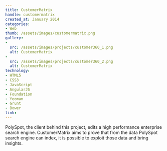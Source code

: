 ```yaml
---
title: CustomerMatrix
handle: customermatrix
created_at: January 2014
categories:
- Web
thumb: /assets/images/customermatrix.png
gallery:
-
  src: /assets/images/projects/customer360_1.png
  alt: CustomerMatrix
-
  src: /assets/images/projects/customer360_2.png
  alt: CustomerMatrix
technology:
- HTML5
- CSS3
- JavaScript
- AngularJS
- Foundation
- Yeoman
- Grunt
- Bower
link:
---
```


PolySpot, the client behind this project, edits a high performance enterprise search engine. CustomerMatrix aims to prove that from the data PolySpot search engine can index, it is possible to exploit those data and bring insights.
